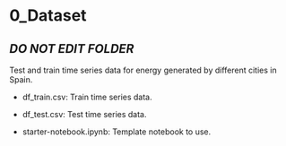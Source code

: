 # 0_Dataset

## ***DO NOT EDIT FOLDER***

Test and train time series data for energy generated by different cities in Spain.

* df_train.csv: Train time series data.

* df_test.csv: Test time series data.

* starter-notebook.ipynb: Template notebook to use.
